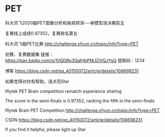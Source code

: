 # PET

科大讯飞2020脑PET图像分析和疾病预测---单模型进决赛前五

复赛线上成绩0.97352，复赛排名第五

科大讯飞脑PET比赛
http://challenge.xfyun.cn/topic/info?type=PET

初赛、复赛数据集
链接：https://pan.baidu.com/s/1VQDRp3QalHbPMJZiVQJYsQ 
提取码：1234 

博客
https://blog.csdn.net/qq_40150072/article/details/108698231

如果觉得对你有帮助，请点亮Star


Iflytek PET Brain competition rematch experience sharing

The score in the semi-finals is 0.97352, ranking the fifth in the semi-finals

Iflytek Brain PET Competition
http://challenge.xfyun.cn/topic/info?type=PET

CSDN
https://blog.csdn.net/qq_40150072/article/details/108698231

If you find it helpful, please light up Star
